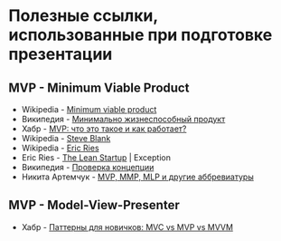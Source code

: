 # Полезные ссылки, использованные при подготовке презентации
## MVP - Minimum Viable Product

* Wikipedia - [Minimum viable product](https://en.wikipedia.org/wiki/Minimum_viable_product)
* Википедия - [Минимально жизнеспособный продукт](https://ru.wikipedia.org/wiki/%D0%9C%D0%B8%D0%BD%D0%B8%D0%BC%D0%B0%D0%BB%D1%8C%D0%BD%D0%BE_%D0%B6%D0%B8%D0%B7%D0%BD%D0%B5%D1%81%D0%BF%D0%BE%D1%81%D0%BE%D0%B1%D0%BD%D1%8B%D0%B9_%D0%BF%D1%80%D0%BE%D0%B4%D1%83%D0%BA%D1%82)
* Хабр - [MVP: что это такое и как работает?](https://habr.com/ru/company/productstar/blog/508892/)
* Wikipedia - [Steve Blank](https://en.wikipedia.org/wiki/Steve_Blank)
* Wikipedia - [Eric Ries](https://en.wikipedia.org/wiki/Eric_Ries)
* Eric Ries - [The Lean Startup](https://knowledge.wharton.upenn.edu/article/eric-ries-on-the-lean-startup/) | Exception
* Википедия - [Проверка концепции](https://ru.wikipedia.org/wiki/%D0%9F%D1%80%D0%BE%D0%B2%D0%B5%D1%80%D0%BA%D0%B0_%D0%BA%D0%BE%D0%BD%D1%86%D0%B5%D0%BF%D1%86%D0%B8%D0%B8)
* Никита Артемчук - [MVP, MMP, MLP и другие аббревиатуры](https://blog.ithillel.ua/articles/mvp-mmp-mlp-i-drugie-abbreviatury-kotorye-pomogayut-vyzhit-v-produktovoy-it)

## MVP - Model-View-Presenter
* Хабр - [Паттерны для новичков: MVC vs MVP vs MVVM](https://habr.com/ru/post/215605/)

<!-- Минимально жизнеспособный продукт (MVP) | Презентация

Мой GitHub - https://github.com/v-las
Презентация "Стратегия MVP - Minimum Viable Product". Подготовлена Власом Мастыкашем, для открытого урока на курсе Вадима Ксендзова

Скачать презентацию - https://github.com/v-las/pdf-presentations/blob/main/vlas_pres_08.pdf
Полезные ссылки, использованные при подготовке презентации - https://github.com/v-las/pdf-presentations/blob/main/vlas_pres_08.md

Курс Вадима Ксендзова - https://ksendzov.com/
YouTube-канал Вадима Ксендзова - https://www.youtube.com/channel/UC6hNNlCXv1ZgdGpziNf83RA

Создание презентации - https://www.canva.com/
Запись презентации - https://zoom.us/

#ksendzov #vadimksendzov #ксендзов #вадимксендзов -->
